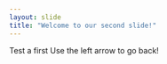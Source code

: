 ```yaml
---
layout: slide
title: "Welcome to our second slide!"
---
```

Test a first
Use the left arrow to go back!

